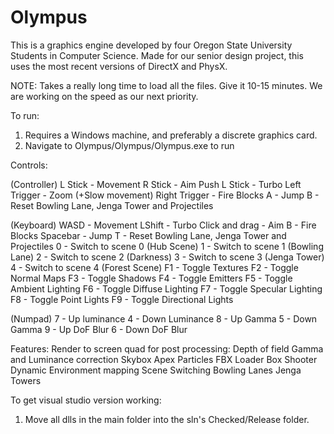 Olympus
=======
This is a graphics engine developed by four Oregon State University Students in Computer Science. 
Made for our senior design project, this uses the most recent versions of DirectX and PhysX.

NOTE: Takes a really long time to load all the files. Give it 10-15 minutes. We are working on the speed as our next priority.

To run:
1. Requires a Windows machine, and preferably a discrete graphics card.
2. Navigate to Olympus/Olympus/Olympus.exe to run

Controls:

(Controller)
L Stick - Movement
R Stick - Aim
Push L Stick - Turbo
Left Trigger - Zoom (+Slow movement)
Right Trigger - Fire Blocks
A - Jump
B - Reset Bowling Lane, Jenga Tower and Projectiles

(Keyboard)
WASD - Movement
LShift - Turbo
Click and drag - Aim
B - Fire Blocks
Spacebar - Jump
T - Reset Bowling Lane, Jenga Tower and Projectiles
0 - Switch to scene 0 (Hub Scene)
1 - Switch to scene 1 (Bowling Lane)
2 - Switch to scene 2 (Darkness)
3 - Switch to scene 3 (Jenga Tower)
4 - Switch to scene 4 (Forest Scene)
F1 - Toggle Textures
F2 - Toggle Normal Maps
F3 - Toggle Shadows
F4 - Toggle Emitters
F5 - Toggle Ambient Lighting
F6 - Toggle Diffuse Lighting
F7 - Toggle Specular Lighting
F8 - Toggle Point Lights
F9 - Toggle Directional Lights

(Numpad)
7 - Up luminance
4 - Down Luminance
8 - Up Gamma
5 - Down Gamma
9 - Up DoF Blur
6 - Down DoF Blur

Features:
Render to screen quad for post processing:
Depth of field
Gamma and Luminance correction
Skybox
Apex Particles
FBX Loader
Box Shooter
Dynamic Environment mapping
Scene Switching
Bowling Lanes
Jenga Towers


To get visual studio version working:
1. Move all dlls in the main folder into the sln's Checked/Release folder.
